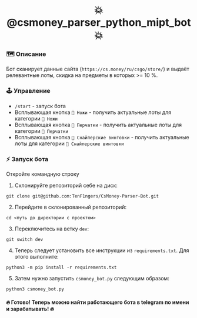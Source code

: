 <h1 align="center">💥 @csmoney_parser_python_mipt_bot 💥</h1>

### 🗺 Описание

Бот сканирует данные сайта (`https://cs.money/ru/csgo/store/`) и выдаёт релевантные лоты, скидка на предметы в
которых >= 10 %.

### 🕹 Управление

* `/start` - запуск бота
* Всплывающая кнопка `🔪 Ножи` - получить актуальные лоты для категории `🔪 Ножи`
* Всплывающая кнопка `🥊 Перчатки` - получить актуальные лоты для категории `🥊 Перчатки`
* Всплывающая кнопка `🔫 Снайперские винтовки` - получить актуальные лоты для категории `🔫 Снайперские винтовки`

### ⚡️ Запуск бота

Откройте командную строку

1. Склонируйте репозиторий себе на диск:
```
git clone git@github.com:TenF1ngers/CsMoney-Parser-Bot.git
```

2. Перейдите в склонированный репозиторий:
```
cd <путь до директории с проектом>
```

3. Переключитесь на ветку `dev`:
```
git switch dev
```

4. Теперь следует установить все инструкции из `requirements.txt`. Для этого выполните:
```
python3 -m pip install -r requirements.txt
```

5. Затем нужно запустить `csmoney_bot.py` следующим образом:
```
python3 csmoney_bot.py
```

#### 🔥 Готово! Теперь можно найти работающего бота в telegram по имени и зарабатывать! 🔥